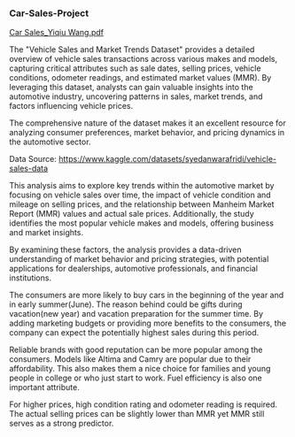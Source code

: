 ### Car-Sales-Project

[Car Sales_Yiqiu Wang.pdf](https://github.com/user-attachments/files/17014319/Car.Sales_Yiqiu.Wang.pdf)

The "Vehicle Sales and Market Trends Dataset" provides a detailed overview of vehicle sales transactions across various makes and models, capturing critical attributes such as sale dates, selling prices, vehicle conditions, odometer readings, and estimated market values (MMR). By leveraging this dataset, analysts can gain valuable insights into the automotive industry, uncovering patterns in sales, market trends, and factors influencing vehicle prices. 

The comprehensive nature of the dataset makes it an excellent resource for analyzing consumer preferences, market behavior, and pricing dynamics in the automotive sector.

Data Source: https://www.kaggle.com/datasets/syedanwarafridi/vehicle-sales-data

This analysis aims to explore key trends within the automotive market by focusing on vehicle sales over time, the impact of vehicle condition and mileage on selling prices, and the relationship between Manheim Market Report (MMR) values and actual sale prices. Additionally, the study identifies the most popular vehicle makes and models, offering business and market insights. 

By examining these factors, the analysis provides a data-driven understanding of market behavior and pricing strategies, with potential applications for dealerships, automotive professionals, and financial institutions.

The consumers are more likely to buy cars in the beginning of the year and in early summer(June). The reason behind could be gifts during vacation(new year) and vacation preparation for the summer time. By adding marketing budgets or providing more benefits to the consumers, the company can expect the potentially highest sales during this period.

Reliable brands with good reputation can be more popular among the consumers. 
Models like Altima and Camry are popular due to their affordability. This also makes them a nice choice for families and young people in college or who just start to work. Fuel efficiency is also one important attribute.

For higher prices, high condition rating and odometer reading is required. The actual selling prices can be slightly lower than MMR yet MMR still serves as a strong predictor.
